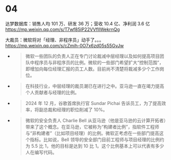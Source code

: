 
# 04

达梦数据库：销售人均 101 万、研发 36 万；营收 10.4 亿、净利润 3.6 亿 https://mp.weixin.qq.com/s/T7wf85lP22VVflIWekrnQg

大裁员：微软将对「经理、非程序员」动手了。。。 https://mp.weixin.qq.com/s/cZmih-0O7x6zd05s55GvJw
- > 微软一些团队的负责人正在专门讨论裁减中层经理以及如何提高项目团队中程序员与非程序员的比例。微软的一些部门希望扩大“控制范围”，即增加向每位经理汇报的员工人数。目前尚不清楚将裁减多少个工作岗位。
- > 在科技行业，中层经理的裁员潮已在进行之中。亚马逊一直在竭力提高个人贡献者与经理的比例。
- > 2024 年 12 月，谷歌首席执行官 Sundar Pichai 告诉员工，为了提高效率，将副总裁和经理的职位削减了 10%。
- > 微软的安全负责人 Charlie Bell 从亚马逊（他是亚马逊的云计算开拓者）带来了这个概念。在亚马逊，它被称为“构建者比例”，指软件工程师与“非构建者”（比如项目经理）的比例。微软正考虑在一些部门提高这个指标。比如说，Bell 领导的安全部门目前工程师与项目经理的比例约为 5.5 比 1，他的目标是达到 10 比 1。这个比例基本上可以代表有多少人在编写代码。
